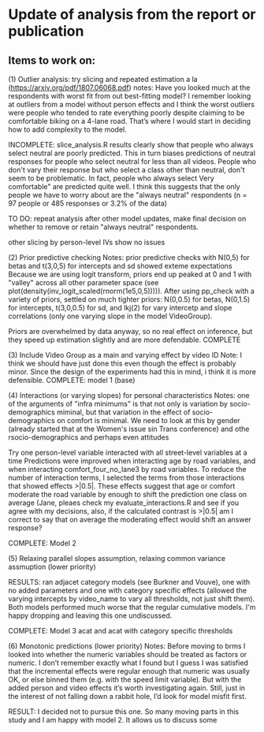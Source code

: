 # Update of analysis from the report or publication
## Items to work on:

(1) Outlier analysis: try slicing and repeated estimation a la (https://arxiv.org/pdf/1807.06068.pdf)
notes:  Have you looked much at the respondents with worst fit from out best-fitting model? 
I remember looking at outliers from a model without person effects and I think the worst outliers were people 
who tended to rate everything poorly despite claiming to be comfortable biking on a 4-lane road. 
That’s where I would start in deciding how to add complexity to the model. 

INCOMPLETE: slice_analysis.R
results clearly show that people who always select neutral are poorly predicted.
This in turn biases predictions of neutral responses for people who select neutral
for less than all videos. People who don't vary their response but who select a
class other than neutral, don't seem to be problematic. In fact, people who always
select Very comfortable" are predicted quite well. I think this suggests that the
only people we have to worry about are the "always neutral" respondents
(n = 97 people or 485 responses or 3.2% of the data)

TO DO: repeat analysis after other model updates, make final decision on whether
to remove or retain "always neutral" respondents.

other slicing by person-level IVs show no issues

(2) Prior predictive checking
Notes: prior predictive checks with N(0,5) for betas and t(3,0,5) for intercepts and sd showed exteme expectations
Because we are using logit transform, priors end up peaked at 0 and 1 with "valley" across all other parameter space
(see plot(density(inv_logit_scaled(rnorm(1e5,0,5))))).
After using pp_check with a variety of priors, settled on much tighter priors: N(0,0.5) for betas, N(0,1.5) for intercepts,
t(3,0,0.5) for sd, and lkj(2) for vary intercetp and slope correlations (only one varying slope in the model VideoGroup).

Priors are overwhelmed by data anyway, so no real effect on inference, but they speed up estimation slightly and are more 
defendable.
COMPLETE

(3) Include Video Group as a main and varying effect by video ID
Note: I think we should have just done this even though the effect is probably minor. Since the design of
the experiments had this in mind, i think it is more defensible.
COMPLETE: model 1 (base)

(4) Interactions (or varying slopes) for personal characteristics
Notes: one of the arguments of "infra minimums" is that not only is variation by socio-demographics miminal, but that
variation in the effect of socio-demographics on comfort is minimal. We need to look at this by gender (already started that 
at the Women's issue sin Trans conference) and othe rsocio-demographics and perhaps even attitudes

Try one person-level variable interacted with all street-level variables at a time
Predictions were improved when interacting age by road variables, and when interacting comfort_four_no_lane3
by road variables. To reduce the number of interaction terms, I selected the terms from those interactions 
that showed effects >|0.5|. These effects suggest that age or comfort moderate the road variable by enough to
shift the prediction one class on average (Jane, pleaes check my evaluate_interactions.R and see if you agree with my decisions,
also, if the calculated contrast is >|0.5| am I correct to say that on average the moderating effect would shift an answer response?

COMPLETE: Model 2

(5) Relaxing parallel slopes assumption, relaxing common variance assmuption (lower priority)

RESULTS: ran adjacet category models (see Burkner and Vouve), one with no added parameters and one with category
specific effects (allowed the varying intercepts by video_name to vary all thresholds, not just shift them). Both models
performed much worse that the regular cumulative models. I'm happy dropping and leaving this one undiscussed.

COMPLETE: Model 3 acat and acat with category specific thresholds

(6) Monotonic predictions (lower priority)
Notes: Before moving to brms I looked into whether the numeric variables should be treated as factors or numeric. 
I don’t remember exactly what I found but I guess I was satisfied that the incremental effects were regular enough that numeric was usually OK, 
or else binned them (e.g. with the speed limit variable). But with the added person and video effects it’s worth investigating again. 
Still, just in the interest of not falling down a rabbit hole, I’d look for model misfit first. 

RESULT: I decided not to pursue this one. So many moving parts in this study and I am happy with model 2. It allows us to discuss some 

